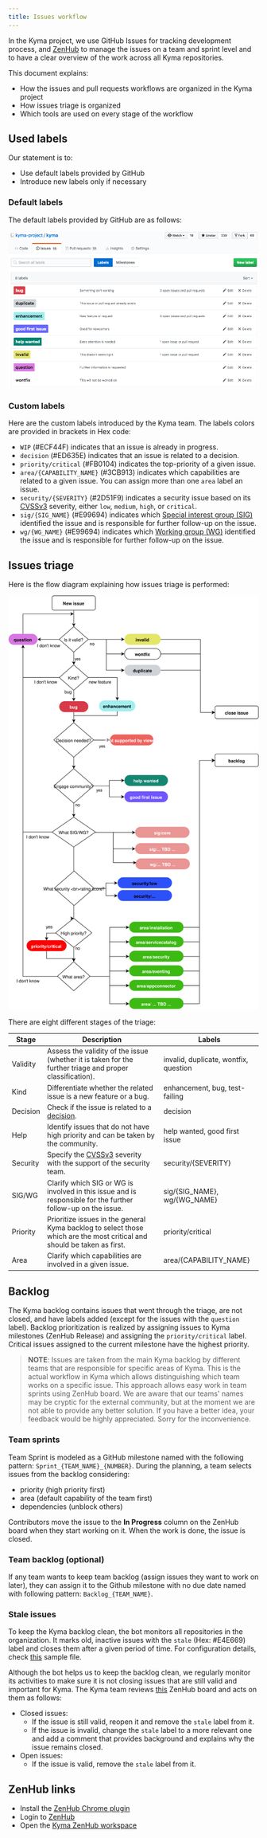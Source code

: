```yaml
---
title: Issues workflow
---
```


In the Kyma project, we use GitHub Issues for tracking development process, and [ZenHub](https://zenhub.com) to manage the issues on a team and sprint level and to have a clear overview of the work across all Kyma repositories.

This document explains:
- How the issues and pull requests workflows are organized in the Kyma project
- How issues triage is organized
- Which tools are used on every stage of the workflow

## Used labels

Our statement is to:
* Use default labels provided by GitHub
* Introduce new labels only if necessary

### Default labels

The default labels provided by GitHub are as follows:

![](assets/default_labels.png)

### Custom labels

Here are the custom labels introduced by the Kyma team. The labels colors are provided in brackets in Hex code: 

* `WIP` (#ECF44F) indicates that an issue is already in progress.
* `decision` (#ED635E) indicates that an issue is related to a decision.
* `priority/critical` (#FB0104) indicates the top-priority of a given issue.
* `area/{CAPABILITY_NAME}` (#3CB913) indicates which capabilities are related to a given issue. You can assign more than one `area` label an issue.
* `security/{SEVERITY}` (#2D51F9) indicates a security issue based on its [CVSSv3](https://www.first.org/cvss/calculator/3.0) severity, either `low`, `medium`, `high`, or `critical`.
* `sig/{SIG_NAME}` (#E99694) indicates which [Special interest group (SIG)](../collaboration/README.md) identified the issue and is responsible for further follow-up on the issue.
* `wg/{WG_NAME}` (#E99694) indicates which [Working group (WG)](../collaboration/README.md) identified the issue and is responsible for further follow-up on the issue.

## Issues triage

Here is the flow diagram explaining how issues triage is performed:

![](assets/kyma-triage.svg)

There are eight different stages of the triage:

| Stage | Description | Labels |
|--------- |----------|---------|
| Validity | Assess the validity of the issue (whether it is taken for the further triage and proper classification). | invalid, duplicate, wontfix, question |
| Kind | Differentiate whether the related issue is a new feature or a bug. | enhancement, bug, test-failing |
| Decision | Check if the issue is related to a [decision](../governance/governance.md#decision-making). | decision |
| Help | Identify issues that do not have high priority and can be taken by the community. | help wanted, good first issue|
| Security | Specify the [CVSSv3](https://www.first.org/cvss/calculator/3.0) severity with the support of the security team. | security/{SEVERITY} |
| SIG/WG | Clarify which SIG or WG is involved in this issue and is responsible for the further follow-up on the issue. | sig/{SIG_NAME}, wg/{WG_NAME}|
| Priority | Prioritize issues in the general Kyma backlog to select those which are the most critical and should be taken as first. | priority/critical |
| Area | Clarify which capabilities are involved in a given issue. | area/{CAPABILITY_NAME} |

## Backlog

The Kyma backlog contains issues that went through the triage, are not closed, and have labels added (except for the issues with the `question` label). Backlog prioritization is realized by assigning issues to Kyma milestones (ZenHub Release) and assigning the `priority/critical` label. Critical issues assigned to the current milestone have the highest priority.

>**NOTE**: Issues are taken from the main Kyma backlog by different teams that are responsible for specific areas of Kyma. This is the actual workflow in Kyma which allows distinguishing which team works on a specific issue. This approach allows easy work in team sprints using ZenHub board. We are aware that our teams' names may be cryptic for the external community, but at the moment we are not able to provide any better solution. If you have a better idea, your feedback would be highly appreciated. Sorry for the inconvenience.

### Team sprints
Team Sprint is modeled as a GitHub milestone named with the following pattern: `Sprint_{TEAM_NAME}_{NUMBER}`. During the planning, a team selects issues from the backlog considering:
- priority (high priority first)
- area (default capability of the team first)
- dependencies (unblock others)

Contributors move the issue to the **In Progress** column on the ZenHub board when they start working on it. When the work is done, the issue is closed.

### Team backlog (optional)
If any team wants to keep team backlog (assign issues they want to work on later), they can assign it to the Github milestone with no due date named with following pattern: `Backlog_{TEAM_NAME}`.

### Stale issues

To keep the Kyma backlog clean, the bot monitors all repositories in the organization. It marks old, inactive issues with the `stale` (Hex: #E4E669) label and closes them after a given period of time. For configuration details, check [this](https://github.com/kyma-project/kyma/blob/master/.github/stale.yml) sample file.

Although the bot helps us to keep the backlog clean, we regularly monitor its activities to make sure it is not closing issues that are still valid and important for Kyma. The Kyma team reviews [this](https://app.zenhub.com/workspaces/kyma---all-repositories-5b6d5985084045741e744dea/boards?labels=stale&showPRs=false) ZenHub board and acts on them as follows:
- Closed issues:
  - If the issue is still valid, reopen it and remove the `stale` label from it.
  -  If the issue is invalid, change the `stale` label to a more relevant one and add a comment that provides background and explains why the issue remains closed.
- Open issues:
  -  If the issue is valid, remove the `stale` label from it.

## ZenHub links

* Install the [ZenHub Chrome plugin](https://chrome.google.com/webstore/detail/zenhub-for-github/ogcgkffhplmphkaahpmffcafajaocjbd)
* Login to [ZenHub](https://www.zenhub.com/)
* Open the [Kyma ZenHub workspace](https://app.zenhub.com/workspace/o/kyma-project/kyma)
